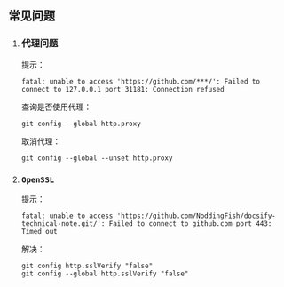 ## 常见问题

1. ### 代理问题

   提示：

   ```shell
   fatal: unable to access 'https://github.com/***/': Failed to connect to 127.0.0.1 port 31181: Connection refused
   ```

   查询是否使用代理：

   ```shell
   git config --global http.proxy
   ```

    取消代理：

   ```shell
   git config --global --unset http.proxy
   ```

2. ###  `OpenSSL`

   提示：

   ```shell
   fatal: unable to access 'https://github.com/NoddingFish/docsify-technical-note.git/': Failed to connect to github.com port 443: Timed out
   ```

   解决：

   ```shell
   git config http.sslVerify "false"
   git config --global http.sslVerify "false"
   ```

   